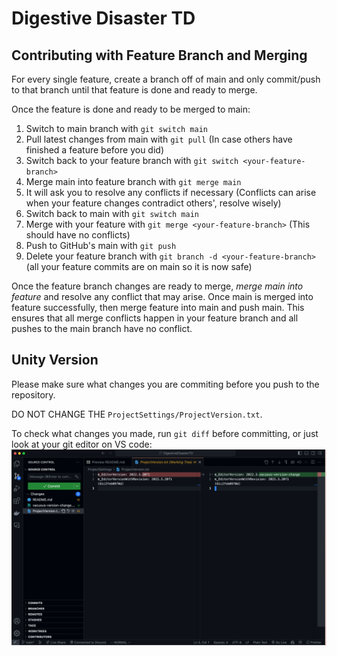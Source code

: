# Digestive Disaster TD

## Contributing with Feature Branch and Merging

For every single feature, create a branch off of main and only commit/push to that branch until that feature is done and ready to merge.

Once the feature is done and ready to be merged to main:

1. Switch to main branch with `git switch main`
2. Pull latest changes from main with `git pull` (In case others have finished a feature before you did)
3. Switch back to your feature branch with `git switch <your-feature-branch>`
4. Merge main into feature branch with `git merge main`
5. It will ask you to resolve any conflicts if necessary (Conflicts can arise when your feature changes contradict others', resolve wisely)
6. Switch back to main with `git switch main`
7. Merge with your feature with `git merge <your-feature-branch>` (This should have no conflicts)
8. Push to GitHub's main with `git push`
9. Delete your feature branch with `git branch -d <your-feature-branch>` (all your feature commits are on main so it is now safe)

Once the feature branch changes are ready to merge, _merge main into feature_ and resolve any conflict that may arise. Once main is merged into feature successfully, then merge feature into main and push main. This ensures that all merge conflicts happen in your feature branch and all pushes to the main branch have no conflict.

## Unity Version

Please make sure what changes you are commiting before you push to the repository.

DO NOT CHANGE THE `ProjectSettings/ProjectVersion.txt`.

To check what changes you made, run `git diff` before committing, or just look at your git editor on VS code:
![alt text](vacuous-version-change.png)

